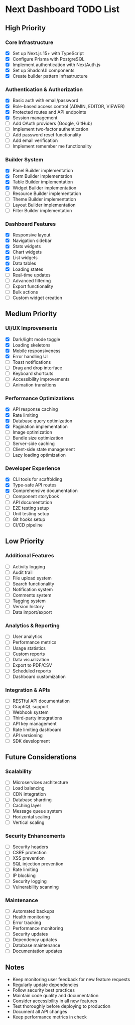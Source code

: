 # Next Dashboard TODO List

## High Priority

### Core Infrastructure
- [x] Set up Next.js 15+ with TypeScript
- [x] Configure Prisma with PostgreSQL
- [x] Implement authentication with NextAuth.js
- [x] Set up ShadcnUI components
- [x] Create builder pattern infrastructure

### Authentication & Authorization
- [x] Basic auth with email/password
- [x] Role-based access control (ADMIN, EDITOR, VIEWER)
- [x] Protected routes and API endpoints
- [x] Session management
- [ ] Add OAuth providers (Google, GitHub)
- [ ] Implement two-factor authentication
- [ ] Add password reset functionality
- [ ] Add email verification
- [ ] Implement remember me functionality

### Builder System
- [x] Panel Builder implementation
- [x] Form Builder implementation
- [x] Table Builder implementation
- [x] Widget Builder implementation
- [ ] Resource Builder implementation
- [ ] Theme Builder implementation
- [ ] Layout Builder implementation
- [ ] Filter Builder implementation

### Dashboard Features
- [x] Responsive layout
- [x] Navigation sidebar
- [x] Stats widgets
- [x] Chart widgets
- [x] List widgets
- [x] Data tables
- [x] Loading states
- [ ] Real-time updates
- [ ] Advanced filtering
- [ ] Export functionality
- [ ] Bulk actions
- [ ] Custom widget creation

## Medium Priority

### UI/UX Improvements
- [x] Dark/light mode toggle
- [x] Loading skeletons
- [x] Mobile responsiveness
- [x] Error handling UI
- [ ] Toast notifications
- [ ] Drag and drop interface
- [ ] Keyboard shortcuts
- [ ] Accessibility improvements
- [ ] Animation transitions

### Performance Optimizations
- [x] API response caching
- [x] Rate limiting
- [x] Database query optimization
- [x] Pagination implementation
- [ ] Image optimization
- [ ] Bundle size optimization
- [ ] Server-side caching
- [ ] Client-side state management
- [ ] Lazy loading optimization

### Developer Experience
- [x] CLI tools for scaffolding
- [x] Type-safe API routes
- [x] Comprehensive documentation
- [ ] Component storybook
- [ ] API documentation
- [ ] E2E testing setup
- [ ] Unit testing setup
- [ ] Git hooks setup
- [ ] CI/CD pipeline

## Low Priority

### Additional Features
- [ ] Activity logging
- [ ] Audit trail
- [ ] File upload system
- [ ] Search functionality
- [ ] Notification system
- [ ] Comments system
- [ ] Tagging system
- [ ] Version history
- [ ] Data import/export

### Analytics & Reporting
- [ ] User analytics
- [ ] Performance metrics
- [ ] Usage statistics
- [ ] Custom reports
- [ ] Data visualization
- [ ] Export to PDF/CSV
- [ ] Scheduled reports
- [ ] Dashboard customization

### Integration & APIs
- [ ] RESTful API documentation
- [ ] GraphQL support
- [ ] Webhook system
- [ ] Third-party integrations
- [ ] API key management
- [ ] Rate limiting dashboard
- [ ] API versioning
- [ ] SDK development

## Future Considerations

### Scalability
- [ ] Microservices architecture
- [ ] Load balancing
- [ ] CDN integration
- [ ] Database sharding
- [ ] Caching layer
- [ ] Message queue system
- [ ] Horizontal scaling
- [ ] Vertical scaling

### Security Enhancements
- [ ] Security headers
- [ ] CSRF protection
- [ ] XSS prevention
- [ ] SQL injection prevention
- [ ] Rate limiting
- [ ] IP blocking
- [ ] Security logging
- [ ] Vulnerability scanning

### Maintenance
- [ ] Automated backups
- [ ] Health monitoring
- [ ] Error tracking
- [ ] Performance monitoring
- [ ] Security updates
- [ ] Dependency updates
- [ ] Database maintenance
- [ ] Documentation updates

## Notes
- Keep monitoring user feedback for new feature requests
- Regularly update dependencies
- Follow security best practices
- Maintain code quality and documentation
- Consider accessibility in all new features
- Test thoroughly before deploying to production
- Document all API changes
- Keep performance metrics in check
